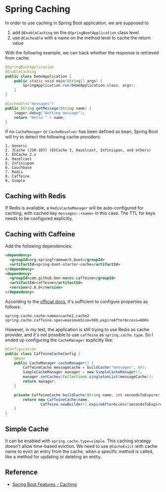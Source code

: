# Spring Caching

In order to use caching in Spring Boot application, we are supposed to
1. add `@EnableCaching` on the `@SpringBootApplication` class level
2. use `@Cacheable` with a name on the method level to cache the return value

With the following example, we can track whether the response is retrieved from cache:

```java
@SpringBootApplication
@EnableCaching
public class DemoApplication {
    public static void main(String[] args) {
        SpringApplication.run(DemoApplication.class, args);
    }
}

@Cacheable("messages")
public String getMessage(String name) {
    logger.debug("Getting message");
    return "Hello " + name;
}
```

If no `CacheManager` or `CacheResolver` has been defined as bean, Spring Boot will try to detect the following cache providers:

```
1. Generic
2. JCache (JSR-107) (EhCache 3, Hazelcast, Infinispan, and others)
3. EhCache 2.x
4. Hazelcast
5. Infinispan
6. Couchbase
7. Redis
8. Caffeine
9. Simple
```

## Caching with Redis

If Redis is available, a `RedisCacheManager` will be auto-configured for caching, with cached key `messages::<name>` in this case. The TTL for keys needs to be configured explicitly.

## Caching with Caffeine

Add the following dependencies:

```xml
<dependency>
  <groupId>org.springframework.boot</groupId>
  <artifactId>spring-boot-starter-cache</artifactId>
</dependency>
<dependency>
  <groupId>com.github.ben-manes.caffeine</groupId>
  <artifactId>caffeine</artifactId>
  <version>2.8.0</version>
</dependency>
```

According to the [official docs](https://docs.spring.io/spring-boot/docs/current/reference/html/boot-features-caching.html#boot-features-caching-provider-caffeine), it's sufficient to configure properties as follows:

```properties
spring.cache.cache-names=cache1,cache2
spring.cache.caffeine.spec=maximumSize=500,expireAfterAccess=600s
```

However, in my test, the application is still trying to use Redis as cache provider, and it's not possible to use `caffeine` as `spring.cache.type`. So I ended up configuring the `CacheManager` explicitly like:

```java
@Configuration
public class CaffeineCacheConfig {
    @Bean
    public CacheManager cacheManager() {
        CaffeineCache messageCache = buildCache("messages", 60);
        SimpleCacheManager manager = new SimpleCacheManager();
        manager.setCaches(Collections.singletonList(messageCache));
        return manager;
    }

    private CaffeineCache buildCache(String name, int secondsToExpire) {
        return new CaffeineCache(name,
                Caffeine.newBuilder().expireAfterAccess(secondsToExpire, TimeUnit.SECONDS).build());
    }
}
```

## Simple Cache

It can be enabled with `spring.cache.type=simple`. This caching strategy doesn't allow time-based eviction. We need to use `@CacheEvict` with cache name to evict an entry from the cache, when a specific method is called, like a method for updating or deleting an entity.


## Reference
* [Spring Boot Features - Caching](https://docs.spring.io/spring-boot/docs/current/reference/html/boot-features-caching.html)
